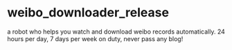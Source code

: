 # weibo_downloader_release
a robot who helps you watch and download weibo records automatically. 24 hours per day, 7 days per week on duty, never pass any blog!
